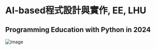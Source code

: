# AI-based程式設計與實作, EE, LHU

## Programming Education with Python in 2024

![image](https://github.com/Grace-TA/Python2024/assets/89304181/c34d5099-5d44-46cf-9d9d-eabf147cf41b)

